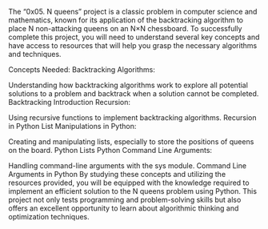 The “0x05. N queens” project is a classic problem in computer science and mathematics, known for its application of the backtracking algorithm to place N non-attacking queens on an N×N chessboard. To successfully complete this project, you will need to understand several key concepts and have access to resources that will help you grasp the necessary algorithms and techniques.

Concepts Needed: Backtracking Algorithms:

Understanding how backtracking algorithms work to explore all potential solutions to a problem and backtrack when a solution cannot be completed. Backtracking Introduction Recursion:

Using recursive functions to implement backtracking algorithms. Recursion in Python List Manipulations in Python:

Creating and manipulating lists, especially to store the positions of queens on the board. Python Lists Python Command Line Arguments:

Handling command-line arguments with the sys module. Command Line Arguments in Python By studying these concepts and utilizing the resources provided, you will be equipped with the knowledge required to implement an efficient solution to the N queens problem using Python. This project not only tests programming and problem-solving skills but also offers an excellent opportunity to learn about algorithmic thinking and optimization techniques.
